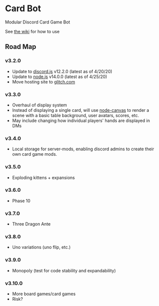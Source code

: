# Card Bot
Modular Discord Card Game Bot

See [the wiki](https://github.com/Bedrockbreaker/unobot/wiki) for how to use

## Road Map

### v3.2.0
* Update to [discord.js](https://discord.js.org) v12.2.0 (latest as of 4/20/20)
* Update to [node.js](https://nodejs.org/en/) v14.0.0 (latest as of 4/25/20)
* Move hosting site to [glitch.com](glitch.com)

### v3.3.0
* Overhaul of display system
* Instead of displaying a single card, will use [node-canvas](https://www.npmjs.com/package/canvas) to render a scene with a basic table background, user avatars, scores, etc.
* May include changing how individual players' hands are displayed in DMs

### v3.4.0
* Local storage for server-mods, enabling discord admins to create their own card game mods.

### v3.5.0
* Exploding kittens + expansions

### v3.6.0
* Phase 10

### v3.7.0
* Three Dragon Ante

### v3.8.0
* Uno variations (uno flip, etc.)

### v3.9.0
* Monopoly (test for code stability and expandability)

### v3.10.0
* More board games/card games
* Risk?
